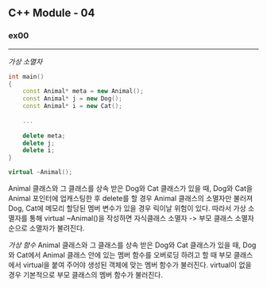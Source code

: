 ## C++ Module - 04

### ex00
---
*가상 소멸자*
```c++
int main()
{
	const Animal* meta = new Animal();
	const Animal* j = new Dog();
	const Animal* i = new Cat();
	
	...
	
	delete meta;
	delete j;
	delete i;
}

virtual ~Animal();
```
Animal 클래스와 그 클래스를 상속 받은 Dog와 Cat 클래스가 있을 때, Dog와 Cat을 Animal 포인터에 업캐스팅한 후 delete를 할 경우 Animal 클래스의 소멸자만 불러져 Dog, Cat에 메모리 할당된 멤버 변수가 있을 경우 릭이날 위험이 있다. 따라서 가상 소멸자를 통해 virtual ~Animal()을 작성하면 자식클래스 소멸자 -> 부모 클래스 소멸자 순으로 소멸자가 불려진다.

*가상 함수*
Animal 클래스와 그 클래스를 상속 받은 Dog와 Cat 클래스가 있을 때, Dog와 Cat에서 Animal 클래스 안에 있는 멤버 함수를 오버로딩 하려고 할 때 부모 클래스에서 virtual을 붙여 주어야 생성된 객체에 맞는 멤버 함수가 불러진다. virtual이 없을 경우 기본적으로 부모 클래스의 멤버 함수가 불러진다. 